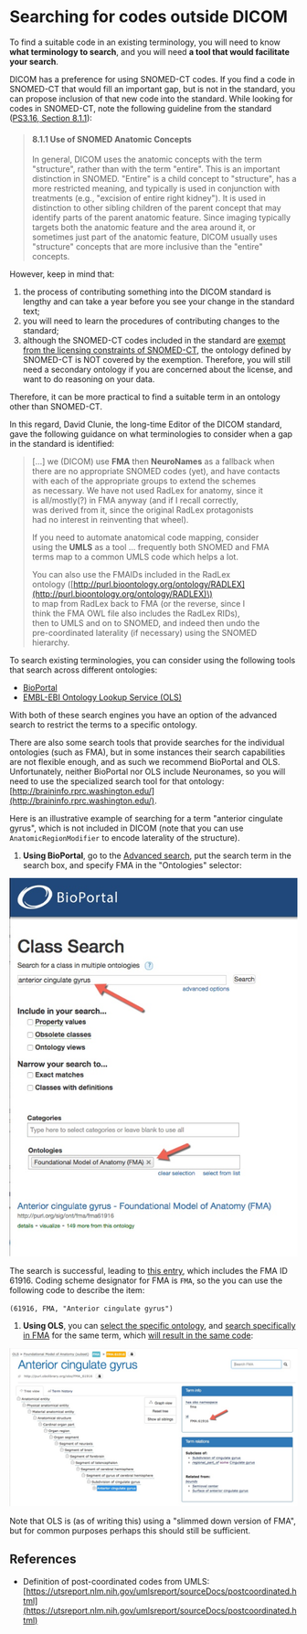 # Searching for codes outside DICOM

To find a suitable code in an existing terminology, you will need to know **what terminology to search**, and you will need **a tool that would facilitate your search**.

DICOM has a preference for using SNOMED-CT codes. If you find a code in SNOMED-CT that would fill an important gap, but is not in the standard, you can propose inclusion of that new code into the standard. While looking for codes in SNOMED-CT, note the following guideline from the standard \([PS3.16, Section 8.1.1](http://dicom.nema.org/medical/dicom/current/output/chtml/part16/chapter_8.html#sect_8.1.1)\):

> #### 8.1.1 Use of SNOMED Anatomic Concepts
>
> In general, DICOM uses the anatomic concepts with the term "structure", rather than with the term "entire". This is an important distinction in SNOMED. "Entire" is a child concept to "structure", has a more restricted meaning, and typically is used in conjunction with treatments \(e.g., "excision of entire right kidney"\). It is used in distinction to other sibling children of the parent concept that may identify parts of the parent anatomic feature. Since imaging typically targets both the anatomic feature and the area around it, or sometimes just part of the anatomic feature, DICOM usually uses "structure" concepts that are more inclusive than the "entire" concepts.

However, keep in mind that:

1. the process of contributing something into the DICOM standard is lengthy and can take a year before you see your change in the standard text;
2. you will need to learn the procedures of contributing changes to the standard;
3. although the SNOMED-CT codes included in the standard are [exempt from the licensing constraints of SNOMED-CT](https://qiicr.gitbooks.io/dcmqi-guide/user_guide/existing_coding_scheme.html#snomed-ct-license-exemption), the ontology defined by SNOMED-CT is NOT covered by the exemption. Therefore, you will still need a secondary ontology if you are concerned about the license, and want to do reasoning on your data.

Therefore, it can be more practical to find a suitable term in an ontology other than SNOMED-CT.

In this regard, David Clunie, the long-time Editor of the DICOM standard, gave the following guidance on what terminologies to consider when a gap in the standard is identified:

> \[...\] we \(DICOM\) use **FMA** then **NeuroNames** as a fallback when  
> there are no appropriate SNOMED codes \(yet\), and have contacts  
> with each of the appropriate groups to extend the schemes  
> as necessary. We have not used RadLex for anatomy, since it  
> is all/mostly\(?\) in FMA anyway \(and if I recall correctly,  
> was derived from it, since the original RadLex protagonists  
> had no interest in reinventing that wheel\).
>
> If you need to automate anatomical code mapping, consider  
> using the **UMLS** as a tool ... frequently both SNOMED and FMA  
> terms map to a common UMLS code which helps a lot.
>
> You can also use the FMAIDs included in the RadLex  
> ontology \([http://purl.bioontology.org/ontology/RADLEX](http://purl.bioontology.org/ontology/RADLEX)\)  
> to map from RadLex back to FMA \(or the reverse, since I  
> think the FMA OWL file also includes the RadLex RIDs\),  
> then to UMLS and on to SNOMED, and indeed then undo the  
> pre-coordinated laterality \(if necessary\) using the SNOMED  
> hierarchy.

To search existing terminologies, you can consider using the following tools that search across different ontologies:

* [BioPortal](https://bioportal.bioontology.org/)
* [EMBL-EBI Ontology Lookup Service \(OLS\)](http://www.ebi.ac.uk/ols/index)

With both of these search engines you have an option of the advanced search to restrict the terms to a specific ontology.

There are also some search tools that provide searches for the individual ontologies \(such as FMA\), but in some instances their search capabilities are not flexible enough, and as such we recommend BioPortal and OLS. Unfortunately, neither BioPortal nor OLS include Neuronames, so you will need to use the specialized search tool for that ontology: [http://braininfo.rprc.washington.edu/](http://braininfo.rprc.washington.edu/).

Here is an illustrative example of searching for a term "anterior cingulate gyrus", which is not included in DICOM \(note that you can use `AnatomicRegionModifier` to encode laterality of the structure\).

1. **Using BioPortal**, go to the [Advanced search](https://bioportal.bioontology.org/search?opt=advanced), put the search term in the search box, and specify FMA in the "Ontologies" selector:

![](/user_guide/assets/bioportal_search.jpg)

The search is successful, leading to [this entry](https://bioportal.bioontology.org/ontologies/FMA?p=classes&conceptid=http%3A%2F%2Fpurl.org%2Fsig%2Font%2Ffma%2Ffma61916), which includes the FMA ID 61916. Coding scheme designator for FMA is `FMA`, so the you can use the following code to describe the item:

`(61916, FMA, "Anterior cingulate gyrus")`

1. **Using OLS**, you can [select the specific ontology](http://www.ebi.ac.uk/ols/ontologies), and [search specifically in FMA](http://www.ebi.ac.uk/ols/ontologies/fma) for the same term, which [will result in the same code](http://www.ebi.ac.uk/ols/ontologies/fma/terms?iri=http%3A%2F%2Fpurl.obolibrary.org%2Fobo%2FFMA_61916):

![](/user_guide/assets/ols_search_result.jpg)

Note that OLS is \(as of writing this\) using a "slimmed down version of FMA", but for common purposes perhaps this should still be sufficient.

## References

* Definition of post-coordinated codes from UMLS: [https://utsreport.nlm.nih.gov/umlsreport/sourceDocs/postcoordinated.html](https://utsreport.nlm.nih.gov/umlsreport/sourceDocs/postcoordinated.html)



